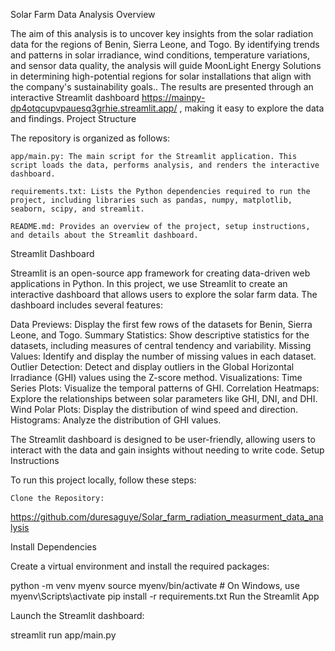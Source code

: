 Solar Farm Data Analysis
Overview

The aim of this analysis is to uncover key insights from the solar radiation data for the regions of Benin, Sierra Leone, and Togo. By identifying trends and patterns in solar irradiance, wind conditions, temperature variations, and sensor data quality, the analysis will guide MoonLight Energy Solutions in determining high-potential regions for solar installations that align with the company's sustainability goals.. The results are presented through an interactive Streamlit dashboard https://mainpy-dp4otqcupvpauesq3grhie.streamlit.app/ , making it easy to explore the data and findings.
Project Structure

The repository is organized as follows:

   

    app/main.py: The main script for the Streamlit application. This script loads the data, performs analysis, and renders the interactive dashboard.

    requirements.txt: Lists the Python dependencies required to run the project, including libraries such as pandas, numpy, matplotlib, seaborn, scipy, and streamlit.

    README.md: Provides an overview of the project, setup instructions, and details about the Streamlit dashboard.

Streamlit Dashboard

Streamlit is an open-source app framework for creating data-driven web applications in Python. In this project, we use Streamlit to create an interactive dashboard that allows users to explore the solar farm data. The dashboard includes several features:

   Data Previews: Display the first few rows of the datasets for Benin, Sierra Leone, and Togo.
    Summary Statistics: Show descriptive statistics for the datasets, including measures of central tendency and variability.
    Missing Values: Identify and display the number of missing values in each dataset.
    Outlier Detection: Detect and display outliers in the Global Horizontal Irradiance (GHI) values using the Z-score method.
    Visualizations:
        Time Series Plots: Visualize the temporal patterns of GHI.
        Correlation Heatmaps: Explore the relationships between solar parameters like GHI, DNI, and DHI.
        Wind Polar Plots: Display the distribution of wind speed and direction.
        Histograms: Analyze the distribution of GHI values.

The Streamlit dashboard is designed to be user-friendly, allowing users to interact with the data and gain insights without needing to write code.
Setup Instructions

To run this project locally, follow these steps:

    Clone the Repository:

   https://github.com/duresaguye/Solar_farm_radiation_measurment_data_analysis
  

Install Dependencies

Create a virtual environment and install the required packages:

python -m venv myenv source myenv/bin/activate # On Windows, use myenv\Scripts\activate pip install -r requirements.txt
Run the Streamlit App

Launch the Streamlit dashboard:

streamlit run app/main.py

